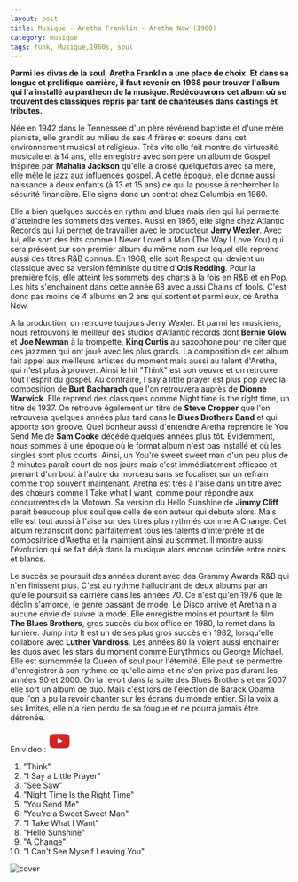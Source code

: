 ```yaml
---
layout: post
title: Musique - Aretha Franklin - Aretha Now (1968)
category: musique
tags: funk, Musique,1960s, soul
---
```


**Parmi les divas de la soul, Aretha Franklin a une place de choix. Et dans sa longue et prolifique carrière, il faut revenir en 1968 pour trouver l'album qui l'a installé au pantheon de la musique. Redécouvrons cet album où se trouvent des classiques repris par tant de chanteuses dans castings et tributes.**

Née en 1942 dans le Tennessee d'un père révérend baptiste et d'une mère pianiste, elle grandit au milieu de ses 4 frères et soeurs dans cet environnement musical et religieux. Très vite elle fait montre de virtuosité musicale et à 14 ans, elle enregistre avec son père un album de Gospel. Inspirée par **Mahalia Jackson** qu'elle a croisé quelquefois avec sa mère, elle mêle le jazz aux influences gospel. A cette époque, elle donne aussi naissance à deux enfants (à 13 et 15 ans) ce qui la pousse à rechercher la sécurité financière. Elle signe donc un contrat chez Columbia en 1960.

Elle a bien quelques succès en rythm and blues mais rien qui lui permette d'atteindre les sommets des ventes. Aussi en 1966, elle signe chez Atlantic Records qui lui permet de travailler avec le producteur **Jerry Wexler**. Avec lui, elle sort des hits comme I Never Loved a Man (The Way I Love You) qui sera présent sur son premier album du même nom sur lequel elle reprend aussi des titres R&amp;B connus. En 1968, elle sort Respect qui devient un classique avec sa version féministe du titre d'**Otis Redding**. Pour la première fois, elle atteint les sommets des charts à la fois en R&amp;B et en Pop. Les hits s'enchainent dans cette année 68 avec aussi Chains of fools. C'est donc pas moins de 4 albums en 2 ans qui sortent et parmi eux, ce Aretha Now.

A la production, on retrouve toujours Jerry Wexler. Et parmi les musiciens, nous retrouvons le meilleur des studios d'Atlantic records dont **Bernie Glow** et **Joe Newman** à la trompette, **King Curtis** au saxophone pour ne citer que ces jazzmen qui ont joué avec les plus grands. La composition de cet album fait appel aux meilleurs artistes du moment mais aussi au talent d'Aretha, qui n'est plus à prouver. Ainsi le hit "Think" est son oeuvre et on retrouve tout l'esprit du gospel. Au contraire, I say a little prayer est plus pop avec la composition de **Burt Bacharach** que l'on retrouvera auprès de **Dionne Warwick**. Elle reprend des classiques comme Night time is the right time, un titre de 1937. On retrouve également un titre de **Steve Cropper** que l'on retrouvera quelques années plus tard dans le **Blues Brothers Band** et qui apporte son groove. Quel bonheur aussi d'entendre Aretha reprendre le You Send Me de **Sam Cooke** décédé quelques années plus tôt. Évidemment, nous sommes à une époque où le format album n'est pas installé et où les singles sont plus courts. Ainsi, un You're sweet sweet man d'un peu plus de 2 minutes paraît court de nos jours mais c'est immédiatement efficace et prenant d'un bout à l'autre du morceau sans se focaliser sur un refrain comme trop souvent maintenant. Aretha est très à l'aise dans un titre avec des chœurs comme I Take what I want, comme pour répondre aux concurrentes de la Motown. Sa version du Hello Sunshine de **Jimmy Cliff** parait beaucoup plus soul que celle de son auteur qui débute alors. Mais elle est tout aussi à l'aise sur des titres plus rythmés comme A Change. Cet album retranscrit donc parfaitement tous les talents d'interprète et de compositrice d'Aretha et la maintient ainsi au sommet. Il montre aussi l'évolution qui se fait déjà dans la musique alors encore scindée entre noirs et blancs.

Le succès se poursuit des années durant avec des Grammy Awards R&amp;B qui n'en finissent plus. C'est au rythme hallucinant de deux albums par an qu'elle poursuit sa carrière dans les années 70. Ce n'est qu'en 1976 que le déclin s'amorce, le genre passant de mode. Le Disco arrive et Aretha n'a aucune envie de suivre la mode. Elle enregistre moins et pourtant le film **The Blues Brothers**, gros succès du box office en 1980, la remet dans la lumière. Jump into It est un de ses plus gros succès en 1982, lorsqu'elle collabore avec **Luther Vandross**. Les années 80 la voient aussi enchainer les duos avec les stars du moment comme Eurythmics ou George Michael. Elle est surnommée la Queen of soul pour l'éternité. Elle peut se permettre d'enregistrer à son rythme ce qu'elle aime et ne s'en prive pas durant les années 90 et 2000. On la revoit dans la suite des Blues Brothers et en 2007 elle sort un album de duo. Mais c'est lors de l'élection de Barack Obama que l'on a pu la revoir chanter sur les écrans du monde entier. Si la voix a ses limites, elle n'a rien perdu de sa fougue et ne pourra jamais être détronée.

En video : [![video](/images/youtube.png)](https://www.youtube.com/watch?v=n0POmdK18WU)

1. "Think" 
2. "I Say a Little Prayer" 
3. "See Saw" 
4. "Night Time Is the Right Time" 
5. "You Send Me" 
6. "You're a Sweet Sweet Man" 
7. "I Take What I Want" 
8. "Hello Sunshine" 
9. "A Change" 
10. "I Can't See Myself Leaving You"

![cover](https://filedn.eu/llqi9IBxlYouGRXYG2xlROb/img/2010/arethanow.jpg)
